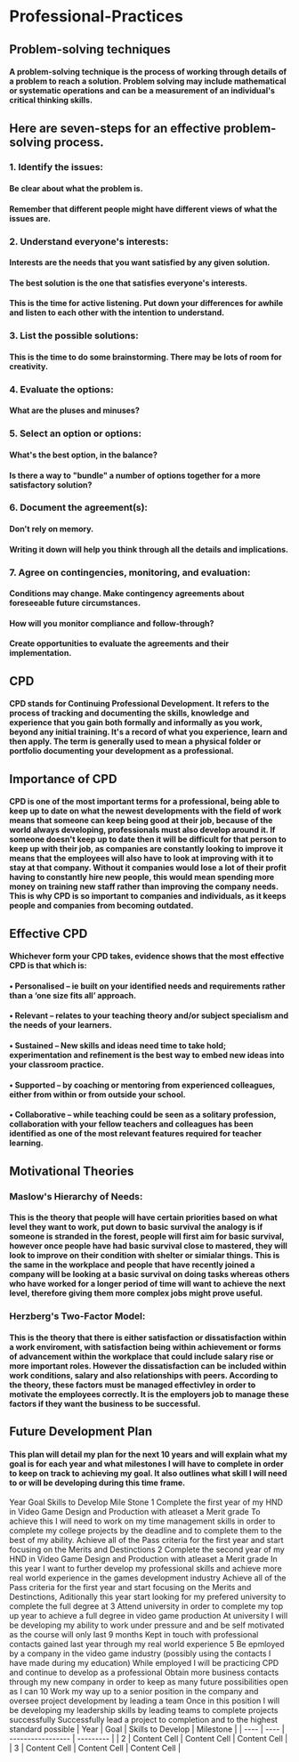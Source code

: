 # Professional-Practices

## Problem-solving techniques
#### A problem-solving technique is the process of working through details of a problem to reach a solution. Problem solving may include mathematical or systematic operations and can be a measurement of an individual's critical thinking skills.

## Here are seven-steps for an effective problem-solving process.

### 1. Identify the issues:
#### Be clear about what the problem is.
#### Remember that different people might have different views of what the issues are.

### 2. Understand everyone's interests:
#### Interests are the needs that you want satisfied by any given solution.
#### The best solution is the one that satisfies everyone's interests.
#### This is the time for active listening. Put down your differences for awhile and listen to each other with the intention to understand.

### 3. List the possible solutions:
#### This is the time to do some brainstorming. There may be lots of room for creativity.

### 4. Evaluate the options:
#### What are the pluses and minuses?

### 5. Select an option or options:
#### What's the best option, in the balance?
#### Is there a way to "bundle" a number of options together for a more satisfactory solution?

### 6. Document the agreement(s):
#### Don't rely on memory.
#### Writing it down will help you think through all the details and implications.

### 7. Agree on contingencies, monitoring, and evaluation:
#### Conditions may change. Make contingency agreements about foreseeable future circumstances.
#### How will you monitor compliance and follow-through?
#### Create opportunities to evaluate the agreements and their implementation.

## CPD
#### CPD stands for Continuing Professional Development. It refers to the process of tracking and documenting the skills, knowledge and experience that you gain both formally and informally as you work, beyond any initial training. It's a record of what you experience, learn and then apply. The term is generally used to mean a physical folder or portfolio documenting your development as a professional.

## Importance of CPD
#### CPD is one of the most important terms for a professional, being able to keep up to date on what the newest developments with the field of work means that someone can keep being good at their job, because of the world always developing, professionals must also develop around it. If someone doesn't keep up to date then it will be difficult for that person to keep up with their job, as companies are constantly looking to improve it means that the employees will also have to look at improving with it to stay at that company. Without it companies would lose a lot of their profit having to constantly hire new people, this would mean spending more money on training new staff rather than improving the company needs. This is why CPD is so important to companies and individuals, as it keeps people and companies from becoming outdated.

## Effective CPD
#### Whichever form your CPD takes, evidence shows that the most effective CPD is that which is:
#### • Personalised – ie built on your identified needs and requirements rather than a ‘one size fits all’ approach.
#### • Relevant – relates to your teaching theory and/or subject specialism and the needs of your learners.
#### • Sustained – New skills and ideas need time to take hold; experimentation and refinement is the best way to embed new ideas into your classroom practice.
#### • Supported – by coaching or mentoring from experienced colleagues, either from within or from outside your school.
#### • Collaborative – while teaching could be seen as a solitary profession, collaboration with your fellow teachers and colleagues has been identified as one of the most relevant features required for teacher learning.

## Motivational Theories 
### Maslow's Hierarchy of Needs:
#### This is the theory that people will have certain priorities based on what level they want to work, put down to basic survival the analogy is if someone is stranded in the forest, people will first aim for basic survival, however once people have had basic survival close to mastered, they will look to improve on their condition with shelter or simialar things. This is the same in the workplace and people that have recently joined a company will be looking at a basic survival on doing tasks whereas others who have worked for a longer period of time will want to achieve the next level, therefore giving them more complex jobs might prove useful.

### Herzberg's Two-Factor Model:
#### This is the theory that there is either satisfaction or dissatisfaction within a work enviroment, with satisfaction being within achievement or forms of advancement within the workplace that could include salary rise or more important roles. However the dissatisfaction can be included within work conditions, salary and also relationships with peers. According to the theory, these factors must be managed effectivley in order to motivate the employees correctly. It is the employers job to manage these factors if they want the business to be successful.

## Future Development Plan
#### This plan will detail my plan for the next 10 years and will explain what my goal is for each year and what milestones I will have to complete in order to keep on track to achieving my goal. It also outlines what skill I will need to or will be developing during this time frame.
Year	Goal	Skills to Develop	Mile Stone
1	Complete the first year of my HND in Video Game Design and Production with atleaset a Merit grade	To achieve this I will need to work on my time management skills in order to complete my college projects by the deadline and to complete them to the best of my ability.	Achieve all of the Pass criteria for the first year and start focusing on the Merits and Destinctions
2	Complete the second year of my HND in Video Game Design and Production with atleaset a Merit grade	In this year I want to further develop my professional skills and achieve more real world experience in the games development industry	Achieve all of the Pass criteria for the first year and start focusing on the Merits and Destinctions, Aditionally this year start looking for my prefered university to complete the full degree at
3	Attend university in order to complete my top up year to achieve a full degree in video game production	At university I will be developing my ability to work under pressure and and be self motivated as the course will only last 9 months	Kept in touch with professional contacts gained last year through my real world experience
5	Be epmloyed by a company in the video game industry (possibly using the contacts I have made during my education)	While employed I will be practicing CPD and continue to develop as a professional	Obtain more business contacts through my new company in order to keep as many future possibilities open as I can
10	Work my way up to a senior position in the company and oversee project development by leading a team	Once in this position I will be developing my leadership skills by leading teams to complete projects successfully	Successfully lead a project to completion and to the highest standard possible
| Year | Goal | Skills to Develop | Milestone |
| ---- | ---- | ----------------- | --------- |
| 2 | Content Cell  | Content Cell  | Content Cell  |
| 3 | Content Cell  | Content Cell  | Content Cell  |
